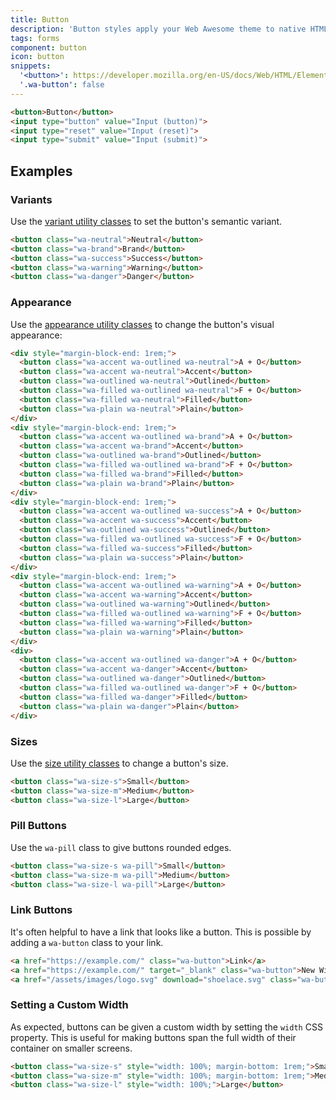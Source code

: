 ```yaml
---
title: Button
description: 'Button styles apply your Web Awesome theme to native HTML buttons. Buttons are activated by users to perform actions, such as submitting a form.'
tags: forms
component: button
icon: button
snippets:
  '<button>': https://developer.mozilla.org/en-US/docs/Web/HTML/Element/button
  '.wa-button': false
---
```


```html {.example}
<button>Button</button>
<input type="button" value="Input (button)">
<input type="reset" value="Input (reset)">
<input type="submit" value="Input (submit)">
```

## Examples

### Variants

Use the [variant utility classes](../utilities/color.md) to set the button's semantic variant.

```html {.example}
<button class="wa-neutral">Neutral</button>
<button class="wa-brand">Brand</button>
<button class="wa-success">Success</button>
<button class="wa-warning">Warning</button>
<button class="wa-danger">Danger</button>
```

### Appearance

Use the [appearance utility classes](../utilities/appearance.md) to change the button's visual appearance:

```html {.example}
<div style="margin-block-end: 1rem;">
  <button class="wa-accent wa-outlined wa-neutral">A + O</button>
  <button class="wa-accent wa-neutral">Accent</button>
  <button class="wa-outlined wa-neutral">Outlined</button>
  <button class="wa-filled wa-outlined wa-neutral">F + O</button>
  <button class="wa-filled wa-neutral">Filled</button>
  <button class="wa-plain wa-neutral">Plain</button>
</div>
<div style="margin-block-end: 1rem;">
  <button class="wa-accent wa-outlined wa-brand">A + O</button>
  <button class="wa-accent wa-brand">Accent</button>
  <button class="wa-outlined wa-brand">Outlined</button>
  <button class="wa-filled wa-outlined wa-brand">F + O</button>
  <button class="wa-filled wa-brand">Filled</button>
  <button class="wa-plain wa-brand">Plain</button>
</div>
<div style="margin-block-end: 1rem;">
  <button class="wa-accent wa-outlined wa-success">A + O</button>
  <button class="wa-accent wa-success">Accent</button>
  <button class="wa-outlined wa-success">Outlined</button>
  <button class="wa-filled wa-outlined wa-success">F + O</button>
  <button class="wa-filled wa-success">Filled</button>
  <button class="wa-plain wa-success">Plain</button>
</div>
<div style="margin-block-end: 1rem;">
  <button class="wa-accent wa-outlined wa-warning">A + O</button>
  <button class="wa-accent wa-warning">Accent</button>
  <button class="wa-outlined wa-warning">Outlined</button>
  <button class="wa-filled wa-outlined wa-warning">F + O</button>
  <button class="wa-filled wa-warning">Filled</button>
  <button class="wa-plain wa-warning">Plain</button>
</div>
<div>
  <button class="wa-accent wa-outlined wa-danger">A + O</button>
  <button class="wa-accent wa-danger">Accent</button>
  <button class="wa-outlined wa-danger">Outlined</button>
  <button class="wa-filled wa-outlined wa-danger">F + O</button>
  <button class="wa-filled wa-danger">Filled</button>
  <button class="wa-plain wa-danger">Plain</button>
</div>
```

### Sizes

Use the [size utility classes](../utilities/size.md) to change a button's size.

```html {.example}
<button class="wa-size-s">Small</button>
<button class="wa-size-m">Medium</button>
<button class="wa-size-l">Large</button>
```

### Pill Buttons

Use the `wa-pill` class to give buttons rounded edges.

```html {.example}
<button class="wa-size-s wa-pill">Small</button>
<button class="wa-size-m wa-pill">Medium</button>
<button class="wa-size-l wa-pill">Large</button>
```

### Link Buttons

It's often helpful to have a link that looks like a button.
This is possible by adding a `wa-button` class to your link.

```html {.example}
<a href="https://example.com/" class="wa-button">Link</a>
<a href="https://example.com/" target="_blank" class="wa-button">New Window</a>
<a href="/assets/images/logo.svg" download="shoelace.svg" class="wa-button">Download</a>
```

### Setting a Custom Width

As expected, buttons can be given a custom width by setting the `width` CSS property. This is useful for making buttons span the full width of their container on smaller screens.

```html {.example}
<button class="wa-size-s" style="width: 100%; margin-bottom: 1rem;">Small</button>
<button class="wa-size-m" style="width: 100%; margin-bottom: 1rem;">Medium</button>
<button class="wa-size-l" style="width: 100%;">Large</button>
```
<!--

### Loading

Use the `loading` attribute to make a button busy. The width will remain the same as before, preventing adjacent elements from moving around.

```html {.example}
<button class="wa-brand" loading>Brand</button>
<button class="wa-success" loading>Success</button>
<button class="wa-neutral" loading>Neutral</button>
<button class="wa-warning" loading>Warning</button>
<button class="wa-danger" loading>Danger</button>
```

### Disabled

Use the `disabled` attribute to disable a button.

```html {.example}
<button class="wa-brand" disabled>Brand</button>
<button class="wa-success" disabled>Success</button>
<button class="wa-neutral" disabled>Neutral</button>
<button class="wa-warning" disabled>Warning</button>
``` -->
